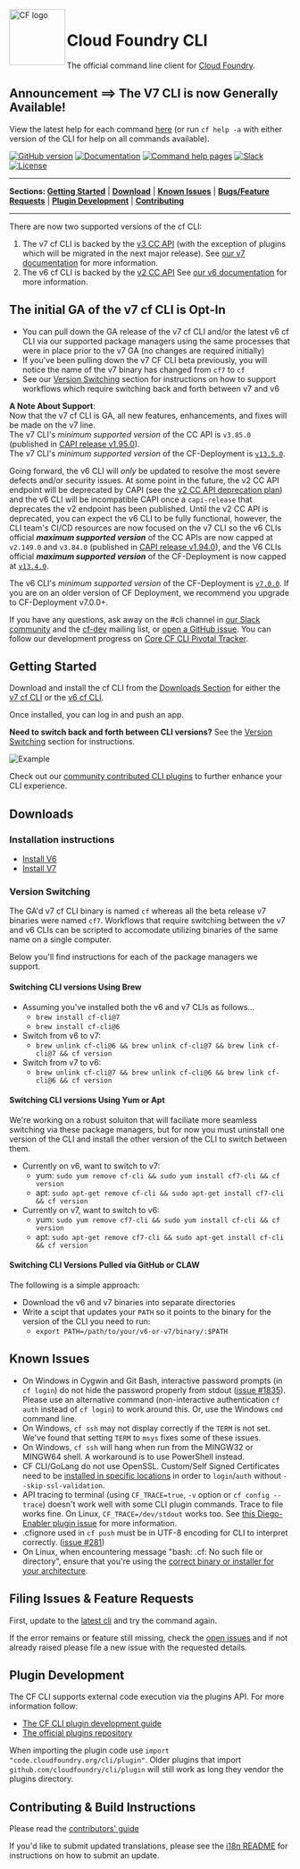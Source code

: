

<img src="https://raw.githubusercontent.com/cloudfoundry/logos/master/CF_Icon_4-colour.png" alt="CF logo" height="100" align="left"/>

# Cloud Foundry CLI
The official command line client for [Cloud Foundry](https://cloudfoundry.org).

## Announcement ==> The V7 CLI is now Generally Available!
View the latest help for each command [here](https://cli.cloudfoundry.org/en-US/v7) (or run `cf help -a` with either version of the CLI for help on all commands available).

[![GitHub version](https://badge.fury.io/gh/cloudfoundry%2Fcli.svg)](https://github.com/cloudfoundry/cli/releases/latest)
[![Documentation](https://img.shields.io/badge/docs-online-ff69b4.svg)](https://docs.cloudfoundry.org/cf-cli)
[![Command help pages](https://img.shields.io/badge/command-help-lightgrey.svg)](https://cli.cloudfoundry.org)
[![Slack](https://slack.cloudfoundry.org/badge.svg)](https://slack.cloudfoundry.org)
[![License](https://img.shields.io/badge/License-Apache%202.0-blue.svg)](https://github.com/cloudfoundry/cli/blob/master/LICENSE)

***
<p align="left">
<b>Sections: </b>
<b><a href="#getting-started">Getting Started</a></b>
|
<b><a href="#downloads">Download</a></b>
|
<b><a href="#known-issues">Known Issues</a></b>
|
<b><a href="#filing-issues--feature-requests">Bugs/Feature Requests</a></b>
|
<b><a href="#plugin-development">Plugin Development</a></b>
|
<b><a href="#contributing--build-instructions">Contributing</a></b>
</p>

***

There are now two supported versions of the cf CLI:
1. The v7 cf CLI is backed by the [v3 CC API](http://v3-apidocs.cloudfoundry.org/version/3.85.0/) (with the exception of plugins which will be migrated in the next major release). See [our v7 documentation](https://docs.cloudfoundry.org/cf-cli/v7.html) for more information.
1. The v6 cf CLI is backed by the [v2 CC API](https://apidocs.cloudfoundry.org/13.5.0/) See [our v6 documentation](https://docs.cloudfoundry.org/cf-cli) for more information.


## The initial GA of the v7 cf CLI is Opt-In  
- You can pull down the GA release of the v7 cf CLI and/or the latest v6 cf CLI via our supported package managers using the same processes that were in place prior to the v7 GA (no changes are required initially)
- If you've been pulling down the v7 CF CLI beta previously, you will notice the name of the v7 binary has changed from `cf7` to `cf`
- See our [Version Switching](#version-switching) section for instructions on how to support workflows which require switching back and forth between v7 and v6

**A Note About Support**:</br>
Now that the v7 cf CLI is GA, all new features, enhancements, and fixes will be made on the v7 line.</br>
The v7 CLI's _minimum supported version_ of the CC API is `v3.85.0` (published in [CAPI release v1.95.0](https://github.com/cloudfoundry/capi-release/releases/tag/1.95.0)).</br>
The v7 CLI's _minimum supported version_ of the CF-Deployment is [`v13.5.0`](https://github.com/cloudfoundry/cf-deployment/releases/tag/v13.5.0).

Going forward, the v6 CLI will _only_ be updated to resolve the most severe defects and/or security issues.
At some point in the future, the v2 CC API endpoint will be deprecated by CAPI (see the [v2 CC API deprecation plan](https://docs.google.com/document/d/1KFZogeeexOqFf13oKHloe2QAorLh9OqwQHp8JvBl9lY/edit?usp=sharing)) and the v6 CLI will be incompatible CAPI once a `capi-release` that deprecates the v2 endpoint has been published.
Until the v2 CC API is deprecated, you can expect the v6 CLI to be fully functional, however, the CLI team's CI/CD resources are now focused on the v7 CLI so the v6 CLIs official **_maximum supported version_** of the CC APIs are now capped at `v2.149.0` and `v3.84.0` (published in [CAPI release v1.94.0](https://github.com/cloudfoundry/capi-release/releases/tag/1.94.0)), and the V6 CLIs official **_maximum supported version_** of the CF-Deployment is now capped at [`v13.4.0`](https://github.com/cloudfoundry/cf-deployment/releases/tag/v13.4.0).
 
The v6 CLI's _minimum supported version_ of the CF-Deployment is [`v7.0.0`](https://github.com/cloudfoundry/cf-deployment/releases/tag/v7.0.0). If you are on an older version of CF Deployment, we recommend you upgrade to CF-Deployment v7.0.0+.

If you have any questions, ask away on the #cli channel in [our Slack
community](https://slack.cloudfoundry.org/) and the
[cf-dev](https://lists.cloudfoundry.org/archives/list/cf-dev@lists.cloudfoundry.org/)
mailing list, or [open a GitHub issue](https://github.com/cloudfoundry/cli/issues/new).  You can follow our development progress
on [Core CF CLI Pivotal Tracker](https://www.pivotaltracker.com/n/projects/892938).

## Getting Started

Download and install the cf CLI from the [Downloads Section](#downloads) for either the [v7 cf CLI](https://github.com/cloudfoundry/cli/wiki/V7-CLI-Installation-Guide) or the [v6 cf CLI](https://github.com/cloudfoundry/cli/wiki/V6-CLI-Installation-Guide).

Once installed, you can log in and push an app.

**Need to switch back and forth between CLI versions?**
See the [Version Switching](#version-switching) section for instructions.

![Example](.github/cf_example.gif)

Check out our [community contributed CLI plugins](https://plugins.cloudfoundry.org) to further enhance your CLI experience.

## Downloads

### Installation instructions
- [Install V6](https://github.com/cloudfoundry/cli/wiki/V6-CLI-Installation-Guide)
- [Install V7](https://github.com/cloudfoundry/cli/wiki/V7-CLI-Installation-Guide)

### Version Switching
The GA'd v7 cf CLI binary is named `cf` whereas all the beta release v7 binaries were named `cf7`.
Workflows that require switching between the v7 and v6 CLIs can be scripted to accomodate utilizing binaries of the same name on a single computer.

Below you'll find instructions for each of the package managers we support.

#### Switching CLI versions Using Brew
- Assuming you've installed both the v6 and v7 CLIs as follows...
  - `brew install cf-cli@7`
  - `brew install cf-cli@6`
- Switch from v6 to v7:
  - `brew unlink cf-cli@6 && brew unlink cf-cli@7 && brew link cf-cli@7 && cf version`
- Switch from v7 to v6:
  - `brew unlink cf-cli@7 && brew unlink cf-cli@6 && brew link cf-cli@6 && cf version`



#### Switching CLI versions Using Yum or Apt
We're working on a robust soluiton that will faciliate more seamless switching via these package managers, but for now you must uninstall one version of the CLI and install the other version of the CLI to switch between them.
- Currently on v6, want to switch to v7:
  - yum: `sudo yum remove cf-cli && sudo yum install cf7-cli && cf version`
  - apt: `sudo apt-get remove cf-cli && sudo apt-get install cf7-cli && cf version`
- Currently on v7, want to switch to v6:
  - yum: `sudo yum remove cf7-cli && sudo yum install cf-cli && cf version`
  - apt: `sudo apt-get remove cf7-cli && sudo apt-get install cf-cli && cf version`

#### Switching CLI Versions Pulled via GitHub or CLAW
The following is a simple approach:
- Download the v6 and v7 binaries into separate directories
- Write a scipt that updates your `PATH` so it points to the binary for the version of the CLI you need to run:
  - `export PATH=/path/to/your/v6-or-v7/binary/:$PATH`

## Known Issues

* On Windows in Cygwin and Git Bash, interactive password prompts (in `cf login`) do not hide the password properly from stdout ([issue #1835](https://github.com/cloudfoundry/cli/issues/1835)). Please use an alternative command (non-interactive authentication `cf auth` instead of `cf login`) to work around this. Or, use the Windows `cmd` command line.
* On Windows, `cf ssh` may not display correctly if the `TERM` is not set. We've found that setting `TERM` to `msys` fixes some of these issues.
* On Windows, `cf ssh` will hang when run from the MINGW32 or MINGW64 shell. A workaround is to use PowerShell instead.
* CF CLI/GoLang do not use OpenSSL. Custom/Self Signed Certificates need to be [installed in specific locations](https://docs.cloudfoundry.org/cf-cli/self-signed.html) in order to `login`/`auth` without `--skip-ssl-validation`.
* API tracing to terminal (using `CF_TRACE=true`, `-v` option or `cf config --trace`) doesn't work well with some CLI plugin commands. Trace to file works fine. On Linux, `CF_TRACE=/dev/stdout` works too. See [this Diego-Enabler plugin issue](https://github.com/cloudfoundry-attic/Diego-Enabler/issues/6) for more information.
* .cfignore used in `cf push` must be in UTF-8 encoding for CLI to interpret correctly. ([issue #281](https://github.com/cloudfoundry/cli/issues/281#issuecomment-65315518))
* On Linux, when encountering message "bash: .cf: No such file or directory", ensure that you're using the [correct binary or installer for your architecture](https://askubuntu.com/questions/133389/no-such-file-or-directory-but-the-file-exists).

## Filing Issues & Feature Requests

First, update to the [latest cli](https://github.com/cloudfoundry/cli/releases)
and try the command again.

If the error remains or feature still missing, check the [open issues](https://github.com/cloudfoundry/cli/issues) and if not already raised please file a new issue with the requested details.

## Plugin Development

The CF CLI supports external code execution via the plugins API. For more
information follow:

* [The CF CLI plugin development guide](https://github.com/cloudfoundry/cli/tree/master/plugin/plugin_examples)
* [The official plugins repository](https://plugins.cloudfoundry.org/)

When importing the plugin code use `import "code.cloudfoundry.org/cli/plugin"`.
Older plugins that import `github.com/cloudfoundry/cli/plugin` will still work
as long they vendor the plugins directory.

## Contributing & Build Instructions

Please read the [contributors' guide](.github/CONTRIBUTING.md)

If you'd like to submit updated translations, please see the [i18n README](https://github.com/cloudfoundry/cli/blob/master/cf/i18n/README-i18n.md) for instructions on how to submit an update.
